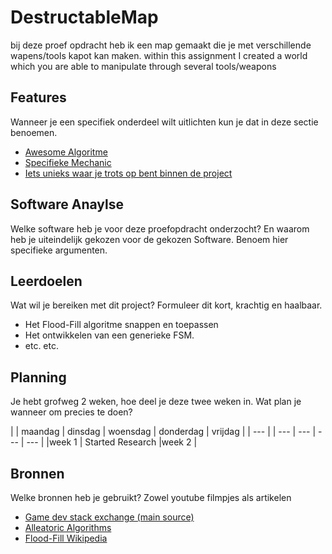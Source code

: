 # DestructableMap
bij deze proef opdracht heb ik een map gemaakt die je met verschillende wapens/tools kapot kan maken. 
within this assignment I created a world which you are able to manipulate through several tools/weapons 
## Features
Wanneer je een specifiek onderdeel wilt uitlichten kun je dat in deze sectie benoemen.

- [Awesome Algoritme](link)
- [Specifieke Mechanic](link)
- [Iets unieks waar je trots op bent binnen de project](link)

## Software Anaylse 
Welke software heb je voor deze proefopdracht onderzocht? En waarom heb je uiteindelijk gekozen voor de gekozen Software. Benoem hier specifieke argumenten.

## Leerdoelen 
Wat wil je bereiken met dit project? Formuleer dit kort, krachtig en haalbaar.
- Het Flood-Fill algoritme snappen en toepassen
- Het ontwikkelen van een generieke FSM.
- etc. etc.

## Planning 
Je hebt grofweg 2 weken, hoe deel je deze twee weken in. Wat plan je wanneer om precies te doen?

| | maandag | dinsdag | woensdag | donderdag | vrijdag |
| --- |  | --- | --- | --- | --- |
|week 1 | Started Research
|week 2 |

## Bronnen
Welke bronnen heb je gebruikt? Zowel youtube filmpjes als artikelen

- [Game dev stack exchange (main source)](https://gamedev.stackexchange.com/questions/6721/implementing-a-2d-destructible-landscape-like-worms)
- [Alleatoric Algorithms](link)
- [Flood-Fill Wikipedia](link)
